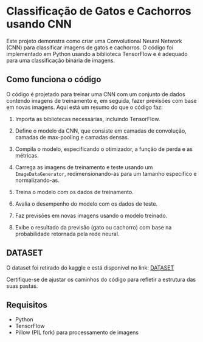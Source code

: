 # Classificação de Gatos e Cachorros usando CNN

Este projeto demonstra como criar uma Convolutional Neural Network (CNN) para classificar imagens de gatos e cachorros. O código foi implementado em Python usando a biblioteca TensorFlow e é adequado para uma classificação binária de imagens.

## Como funciona o código

O código é projetado para treinar uma CNN com um conjunto de dados contendo imagens de treinamento e, em seguida, fazer previsões com base em novas imagens. Aqui está um resumo do que o código faz:

1. Importa as bibliotecas necessárias, incluindo TensorFlow.

2. Define o modelo da CNN, que consiste em camadas de convolução, camadas de max-pooling e camadas densas.

3. Compila o modelo, especificando o otimizador, a função de perda e as métricas.

4. Carrega as imagens de treinamento e teste usando um `ImageDataGenerator`, redimensionando-as para um tamanho específico e normalizando-as.

5. Treina o modelo com os dados de treinamento.

6. Avalia o desempenho do modelo com os dados de teste.

7. Faz previsões em novas imagens usando o modelo treinado.

8. Exibe o resultado da previsão (gato ou cachorro) com base na probabilidade retornada pela rede neural.

## DATASET

O dataset foi retirado do kaggle e está disponivel no link:
[DATASET](https://www.kaggle.com/datasets/stefancomanita/cats-and-dogs-40)

Certifique-se de ajustar os caminhos do código para refletir a estrutura das suas pastas.

## Requisitos

- Python
- TensorFlow
- Pillow (PIL fork) para processamento de imagens
